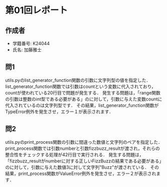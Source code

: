 # 第01回レポート

## 作成者
- 学籍番号: K24044
- 氏名: 加藤雅士

## 問1
utils.pyのlist_generator_function関数の引数に文字列型の値を指定した．
list_generator_function関数では引数はcountという変数に代入されており，countが使われている20行目で問題が発生する．
発生する問題は，「range関数の引数は整数のint型である必要がある」のに対して，引数に与えた変数countに代入されているのは文字列型です．
その結果，list_generator_function関数がTypeError例外を発生させ，エラー１が表示されます．

## 問2
utils.pyのprint_process関数の引数に間違った数値と文字列のペアを指定した．
print_process関数では引数numberと引数fizzbuzz_resultが渡され，それらの整合性をチェックする処理が42行目で実行される．
発生する問題は，「fizzbuzz_resultがnumberに対する正しいFizzBuzzの結果である必要がある」のに対して，引数に与えた数値3に対して文字列"Buzz"が渡されている．
その結果，print_process関数がValueError例外を発生させ，エラー２が表示されます．